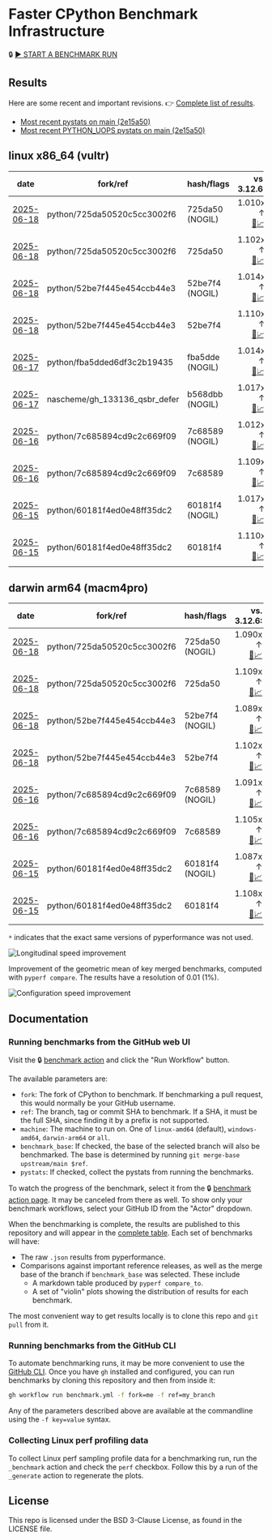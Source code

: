 # Faster CPython Benchmark Infrastructure

🔒 [▶️ START A BENCHMARK RUN](../../actions/workflows/benchmark.yml)

## Results

Here are some recent and important revisions. 👉 [Complete list of results](RESULTS.md).

<!-- START table -->
- [Most recent  pystats on main (2e15a50)](results/bm-20250614-3.15.0a0-2e15a50/bm-20250614-vultr-x86_64-python-2e15a50851da66eb8227-3.15.0a0-2e15a50-pystats.md)
- [Most recent PYTHON_UOPS pystats on main (2e15a50)](results/bm-20250614-3.15.0a0-2e15a50-PYTHON_UOPS/bm-20250614-vultr-x86_64-python-2e15a50851da66eb8227-3.15.0a0-2e15a50-pystats.md)

## linux x86_64 (vultr)
| date | fork/ref | hash/flags | vs. 3.12.6: | vs. 3.13.0rc2: | vs. base: |
| --- | --- | --- | ---: | ---: | ---: |
| [2025-06-18](results/bm-20250618-3.15.0a0-725da50-NOGIL) | python/725da50520c5cc3002f6 | 725da50 (NOGIL) | 1.010x ↑<br>[📄](results/bm-20250618-3.15.0a0-725da50-NOGIL/bm-20250618-vultr-x86_64-python-725da50520c5cc3002f6-3.15.0a0-725da50-vs-3.12.6.md)[📈](results/bm-20250618-3.15.0a0-725da50-NOGIL/bm-20250618-vultr-x86_64-python-725da50520c5cc3002f6-3.15.0a0-725da50-vs-3.12.6.svg) | 1.025x ↓<br>[📄](results/bm-20250618-3.15.0a0-725da50-NOGIL/bm-20250618-vultr-x86_64-python-725da50520c5cc3002f6-3.15.0a0-725da50-vs-3.13.0rc2.md)[📈](results/bm-20250618-3.15.0a0-725da50-NOGIL/bm-20250618-vultr-x86_64-python-725da50520c5cc3002f6-3.15.0a0-725da50-vs-3.13.0rc2.svg) | 1.088x ↓<br>[📄](results/bm-20250618-3.15.0a0-725da50-NOGIL/bm-20250618-vultr-x86_64-python-725da50520c5cc3002f6-3.15.0a0-725da50-vs-base.md)[📈](results/bm-20250618-3.15.0a0-725da50-NOGIL/bm-20250618-vultr-x86_64-python-725da50520c5cc3002f6-3.15.0a0-725da50-vs-base.svg)[🧠](results/bm-20250618-3.15.0a0-725da50-NOGIL/bm-20250618-vultr-x86_64-python-725da50520c5cc3002f6-3.15.0a0-725da50-vs-base-mem.svg) |
| [2025-06-18](results/bm-20250618-3.15.0a0-725da50) | python/725da50520c5cc3002f6 | 725da50 | 1.102x ↑<br>[📄](results/bm-20250618-3.15.0a0-725da50/bm-20250618-vultr-x86_64-python-725da50520c5cc3002f6-3.15.0a0-725da50-vs-3.12.6.md)[📈](results/bm-20250618-3.15.0a0-725da50/bm-20250618-vultr-x86_64-python-725da50520c5cc3002f6-3.15.0a0-725da50-vs-3.12.6.svg) | 1.064x ↑<br>[📄](results/bm-20250618-3.15.0a0-725da50/bm-20250618-vultr-x86_64-python-725da50520c5cc3002f6-3.15.0a0-725da50-vs-3.13.0rc2.md)[📈](results/bm-20250618-3.15.0a0-725da50/bm-20250618-vultr-x86_64-python-725da50520c5cc3002f6-3.15.0a0-725da50-vs-3.13.0rc2.svg) |  |
| [2025-06-18](results/bm-20250618-3.15.0a0-52be7f4-NOGIL) | python/52be7f445e454ccb44e3 | 52be7f4 (NOGIL) | 1.014x ↑<br>[📄](results/bm-20250618-3.15.0a0-52be7f4-NOGIL/bm-20250618-vultr-x86_64-python-52be7f445e454ccb44e3-3.15.0a0-52be7f4-vs-3.12.6.md)[📈](results/bm-20250618-3.15.0a0-52be7f4-NOGIL/bm-20250618-vultr-x86_64-python-52be7f445e454ccb44e3-3.15.0a0-52be7f4-vs-3.12.6.svg) | 1.022x ↓<br>[📄](results/bm-20250618-3.15.0a0-52be7f4-NOGIL/bm-20250618-vultr-x86_64-python-52be7f445e454ccb44e3-3.15.0a0-52be7f4-vs-3.13.0rc2.md)[📈](results/bm-20250618-3.15.0a0-52be7f4-NOGIL/bm-20250618-vultr-x86_64-python-52be7f445e454ccb44e3-3.15.0a0-52be7f4-vs-3.13.0rc2.svg) | 1.092x ↓<br>[📄](results/bm-20250618-3.15.0a0-52be7f4-NOGIL/bm-20250618-vultr-x86_64-python-52be7f445e454ccb44e3-3.15.0a0-52be7f4-vs-base.md)[📈](results/bm-20250618-3.15.0a0-52be7f4-NOGIL/bm-20250618-vultr-x86_64-python-52be7f445e454ccb44e3-3.15.0a0-52be7f4-vs-base.svg)[🧠](results/bm-20250618-3.15.0a0-52be7f4-NOGIL/bm-20250618-vultr-x86_64-python-52be7f445e454ccb44e3-3.15.0a0-52be7f4-vs-base-mem.svg) |
| [2025-06-18](results/bm-20250618-3.15.0a0-52be7f4) | python/52be7f445e454ccb44e3 | 52be7f4 | 1.110x ↑<br>[📄](results/bm-20250618-3.15.0a0-52be7f4/bm-20250618-vultr-x86_64-python-52be7f445e454ccb44e3-3.15.0a0-52be7f4-vs-3.12.6.md)[📈](results/bm-20250618-3.15.0a0-52be7f4/bm-20250618-vultr-x86_64-python-52be7f445e454ccb44e3-3.15.0a0-52be7f4-vs-3.12.6.svg) | 1.072x ↑<br>[📄](results/bm-20250618-3.15.0a0-52be7f4/bm-20250618-vultr-x86_64-python-52be7f445e454ccb44e3-3.15.0a0-52be7f4-vs-3.13.0rc2.md)[📈](results/bm-20250618-3.15.0a0-52be7f4/bm-20250618-vultr-x86_64-python-52be7f445e454ccb44e3-3.15.0a0-52be7f4-vs-3.13.0rc2.svg) |  |
| [2025-06-17](results/bm-20250617-3.15.0a0-fba5dde-NOGIL) | python/fba5dded6df3c2b19435 | fba5dde (NOGIL) | 1.014x ↑<br>[📄](results/bm-20250617-3.15.0a0-fba5dde-NOGIL/bm-20250617-vultr-x86_64-python-fba5dded6df3c2b19435-3.15.0a0-fba5dde-vs-3.12.6.md)[📈](results/bm-20250617-3.15.0a0-fba5dde-NOGIL/bm-20250617-vultr-x86_64-python-fba5dded6df3c2b19435-3.15.0a0-fba5dde-vs-3.12.6.svg) | 1.021x ↓<br>[📄](results/bm-20250617-3.15.0a0-fba5dde-NOGIL/bm-20250617-vultr-x86_64-python-fba5dded6df3c2b19435-3.15.0a0-fba5dde-vs-3.13.0rc2.md)[📈](results/bm-20250617-3.15.0a0-fba5dde-NOGIL/bm-20250617-vultr-x86_64-python-fba5dded6df3c2b19435-3.15.0a0-fba5dde-vs-3.13.0rc2.svg) |  |
| [2025-06-17](results/bm-20250617-3.15.0a0-b568dbb-NOGIL) | nascheme/gh_133136_qsbr_defer | b568dbb (NOGIL) | 1.017x ↑<br>[📄](results/bm-20250617-3.15.0a0-b568dbb-NOGIL/bm-20250617-vultr-x86_64-nascheme-gh_133136_qsbr_defer-3.15.0a0-b568dbb-vs-3.12.6.md)[📈](results/bm-20250617-3.15.0a0-b568dbb-NOGIL/bm-20250617-vultr-x86_64-nascheme-gh_133136_qsbr_defer-3.15.0a0-b568dbb-vs-3.12.6.svg) | 1.018x ↓<br>[📄](results/bm-20250617-3.15.0a0-b568dbb-NOGIL/bm-20250617-vultr-x86_64-nascheme-gh_133136_qsbr_defer-3.15.0a0-b568dbb-vs-3.13.0rc2.md)[📈](results/bm-20250617-3.15.0a0-b568dbb-NOGIL/bm-20250617-vultr-x86_64-nascheme-gh_133136_qsbr_defer-3.15.0a0-b568dbb-vs-3.13.0rc2.svg) | 1.003x ↑<br>[📄](results/bm-20250617-3.15.0a0-b568dbb-NOGIL/bm-20250617-vultr-x86_64-nascheme-gh_133136_qsbr_defer-3.15.0a0-b568dbb-vs-base.md)[📈](results/bm-20250617-3.15.0a0-b568dbb-NOGIL/bm-20250617-vultr-x86_64-nascheme-gh_133136_qsbr_defer-3.15.0a0-b568dbb-vs-base.svg)[🧠](results/bm-20250617-3.15.0a0-b568dbb-NOGIL/bm-20250617-vultr-x86_64-nascheme-gh_133136_qsbr_defer-3.15.0a0-b568dbb-vs-base-mem.svg) |
| [2025-06-16](results/bm-20250616-3.15.0a0-7c68589-NOGIL) | python/7c685894cd9c2c669f09 | 7c68589 (NOGIL) | 1.012x ↑<br>[📄](results/bm-20250616-3.15.0a0-7c68589-NOGIL/bm-20250616-vultr-x86_64-python-7c685894cd9c2c669f09-3.15.0a0-7c68589-vs-3.12.6.md)[📈](results/bm-20250616-3.15.0a0-7c68589-NOGIL/bm-20250616-vultr-x86_64-python-7c685894cd9c2c669f09-3.15.0a0-7c68589-vs-3.12.6.svg) | 1.023x ↓<br>[📄](results/bm-20250616-3.15.0a0-7c68589-NOGIL/bm-20250616-vultr-x86_64-python-7c685894cd9c2c669f09-3.15.0a0-7c68589-vs-3.13.0rc2.md)[📈](results/bm-20250616-3.15.0a0-7c68589-NOGIL/bm-20250616-vultr-x86_64-python-7c685894cd9c2c669f09-3.15.0a0-7c68589-vs-3.13.0rc2.svg) | 1.092x ↓<br>[📄](results/bm-20250616-3.15.0a0-7c68589-NOGIL/bm-20250616-vultr-x86_64-python-7c685894cd9c2c669f09-3.15.0a0-7c68589-vs-base.md)[📈](results/bm-20250616-3.15.0a0-7c68589-NOGIL/bm-20250616-vultr-x86_64-python-7c685894cd9c2c669f09-3.15.0a0-7c68589-vs-base.svg)[🧠](results/bm-20250616-3.15.0a0-7c68589-NOGIL/bm-20250616-vultr-x86_64-python-7c685894cd9c2c669f09-3.15.0a0-7c68589-vs-base-mem.svg) |
| [2025-06-16](results/bm-20250616-3.15.0a0-7c68589) | python/7c685894cd9c2c669f09 | 7c68589 | 1.109x ↑<br>[📄](results/bm-20250616-3.15.0a0-7c68589/bm-20250616-vultr-x86_64-python-7c685894cd9c2c669f09-3.15.0a0-7c68589-vs-3.12.6.md)[📈](results/bm-20250616-3.15.0a0-7c68589/bm-20250616-vultr-x86_64-python-7c685894cd9c2c669f09-3.15.0a0-7c68589-vs-3.12.6.svg) | 1.071x ↑<br>[📄](results/bm-20250616-3.15.0a0-7c68589/bm-20250616-vultr-x86_64-python-7c685894cd9c2c669f09-3.15.0a0-7c68589-vs-3.13.0rc2.md)[📈](results/bm-20250616-3.15.0a0-7c68589/bm-20250616-vultr-x86_64-python-7c685894cd9c2c669f09-3.15.0a0-7c68589-vs-3.13.0rc2.svg) |  |
| [2025-06-15](results/bm-20250615-3.15.0a0-60181f4-NOGIL) | python/60181f4ed0e48ff35dc2 | 60181f4 (NOGIL) | 1.017x ↑<br>[📄](results/bm-20250615-3.15.0a0-60181f4-NOGIL/bm-20250615-vultr-x86_64-python-60181f4ed0e48ff35dc2-3.15.0a0-60181f4-vs-3.12.6.md)[📈](results/bm-20250615-3.15.0a0-60181f4-NOGIL/bm-20250615-vultr-x86_64-python-60181f4ed0e48ff35dc2-3.15.0a0-60181f4-vs-3.12.6.svg) | 1.019x ↓<br>[📄](results/bm-20250615-3.15.0a0-60181f4-NOGIL/bm-20250615-vultr-x86_64-python-60181f4ed0e48ff35dc2-3.15.0a0-60181f4-vs-3.13.0rc2.md)[📈](results/bm-20250615-3.15.0a0-60181f4-NOGIL/bm-20250615-vultr-x86_64-python-60181f4ed0e48ff35dc2-3.15.0a0-60181f4-vs-3.13.0rc2.svg) | 1.089x ↓<br>[📄](results/bm-20250615-3.15.0a0-60181f4-NOGIL/bm-20250615-vultr-x86_64-python-60181f4ed0e48ff35dc2-3.15.0a0-60181f4-vs-base.md)[📈](results/bm-20250615-3.15.0a0-60181f4-NOGIL/bm-20250615-vultr-x86_64-python-60181f4ed0e48ff35dc2-3.15.0a0-60181f4-vs-base.svg)[🧠](results/bm-20250615-3.15.0a0-60181f4-NOGIL/bm-20250615-vultr-x86_64-python-60181f4ed0e48ff35dc2-3.15.0a0-60181f4-vs-base-mem.svg) |
| [2025-06-15](results/bm-20250615-3.15.0a0-60181f4) | python/60181f4ed0e48ff35dc2 | 60181f4 | 1.110x ↑<br>[📄](results/bm-20250615-3.15.0a0-60181f4/bm-20250615-vultr-x86_64-python-60181f4ed0e48ff35dc2-3.15.0a0-60181f4-vs-3.12.6.md)[📈](results/bm-20250615-3.15.0a0-60181f4/bm-20250615-vultr-x86_64-python-60181f4ed0e48ff35dc2-3.15.0a0-60181f4-vs-3.12.6.svg) | 1.072x ↑<br>[📄](results/bm-20250615-3.15.0a0-60181f4/bm-20250615-vultr-x86_64-python-60181f4ed0e48ff35dc2-3.15.0a0-60181f4-vs-3.13.0rc2.md)[📈](results/bm-20250615-3.15.0a0-60181f4/bm-20250615-vultr-x86_64-python-60181f4ed0e48ff35dc2-3.15.0a0-60181f4-vs-3.13.0rc2.svg) |  |

## darwin arm64 (macm4pro)
| date | fork/ref | hash/flags | vs. 3.12.6: | vs. 3.13.0rc2: | vs. base: |
| --- | --- | --- | ---: | ---: | ---: |
| [2025-06-18](results/bm-20250618-3.15.0a0-725da50-NOGIL) | python/725da50520c5cc3002f6 | 725da50 (NOGIL) | 1.090x ↑<br>[📄](results/bm-20250618-3.15.0a0-725da50-NOGIL/bm-20250618-macm4pro-arm64-python-725da50520c5cc3002f6-3.15.0a0-725da50-vs-3.12.6.md)[📈](results/bm-20250618-3.15.0a0-725da50-NOGIL/bm-20250618-macm4pro-arm64-python-725da50520c5cc3002f6-3.15.0a0-725da50-vs-3.12.6.svg) | 1.011x ↑<br>[📄](results/bm-20250618-3.15.0a0-725da50-NOGIL/bm-20250618-macm4pro-arm64-python-725da50520c5cc3002f6-3.15.0a0-725da50-vs-3.13.0rc2.md)[📈](results/bm-20250618-3.15.0a0-725da50-NOGIL/bm-20250618-macm4pro-arm64-python-725da50520c5cc3002f6-3.15.0a0-725da50-vs-3.13.0rc2.svg) | 1.019x ↓<br>[📄](results/bm-20250618-3.15.0a0-725da50-NOGIL/bm-20250618-macm4pro-arm64-python-725da50520c5cc3002f6-3.15.0a0-725da50-vs-base.md)[📈](results/bm-20250618-3.15.0a0-725da50-NOGIL/bm-20250618-macm4pro-arm64-python-725da50520c5cc3002f6-3.15.0a0-725da50-vs-base.svg)[🧠](results/bm-20250618-3.15.0a0-725da50-NOGIL/bm-20250618-macm4pro-arm64-python-725da50520c5cc3002f6-3.15.0a0-725da50-vs-base-mem.svg) |
| [2025-06-18](results/bm-20250618-3.15.0a0-725da50) | python/725da50520c5cc3002f6 | 725da50 | 1.109x ↑<br>[📄](results/bm-20250618-3.15.0a0-725da50/bm-20250618-macm4pro-arm64-python-725da50520c5cc3002f6-3.15.0a0-725da50-vs-3.12.6.md)[📈](results/bm-20250618-3.15.0a0-725da50/bm-20250618-macm4pro-arm64-python-725da50520c5cc3002f6-3.15.0a0-725da50-vs-3.12.6.svg) | 1.029x ↑<br>[📄](results/bm-20250618-3.15.0a0-725da50/bm-20250618-macm4pro-arm64-python-725da50520c5cc3002f6-3.15.0a0-725da50-vs-3.13.0rc2.md)[📈](results/bm-20250618-3.15.0a0-725da50/bm-20250618-macm4pro-arm64-python-725da50520c5cc3002f6-3.15.0a0-725da50-vs-3.13.0rc2.svg) |  |
| [2025-06-18](results/bm-20250618-3.15.0a0-52be7f4-NOGIL) | python/52be7f445e454ccb44e3 | 52be7f4 (NOGIL) | 1.089x ↑<br>[📄](results/bm-20250618-3.15.0a0-52be7f4-NOGIL/bm-20250618-macm4pro-arm64-python-52be7f445e454ccb44e3-3.15.0a0-52be7f4-vs-3.12.6.md)[📈](results/bm-20250618-3.15.0a0-52be7f4-NOGIL/bm-20250618-macm4pro-arm64-python-52be7f445e454ccb44e3-3.15.0a0-52be7f4-vs-3.12.6.svg) | 1.011x ↑<br>[📄](results/bm-20250618-3.15.0a0-52be7f4-NOGIL/bm-20250618-macm4pro-arm64-python-52be7f445e454ccb44e3-3.15.0a0-52be7f4-vs-3.13.0rc2.md)[📈](results/bm-20250618-3.15.0a0-52be7f4-NOGIL/bm-20250618-macm4pro-arm64-python-52be7f445e454ccb44e3-3.15.0a0-52be7f4-vs-3.13.0rc2.svg) | 1.013x ↓<br>[📄](results/bm-20250618-3.15.0a0-52be7f4-NOGIL/bm-20250618-macm4pro-arm64-python-52be7f445e454ccb44e3-3.15.0a0-52be7f4-vs-base.md)[📈](results/bm-20250618-3.15.0a0-52be7f4-NOGIL/bm-20250618-macm4pro-arm64-python-52be7f445e454ccb44e3-3.15.0a0-52be7f4-vs-base.svg)[🧠](results/bm-20250618-3.15.0a0-52be7f4-NOGIL/bm-20250618-macm4pro-arm64-python-52be7f445e454ccb44e3-3.15.0a0-52be7f4-vs-base-mem.svg) |
| [2025-06-18](results/bm-20250618-3.15.0a0-52be7f4) | python/52be7f445e454ccb44e3 | 52be7f4 | 1.102x ↑<br>[📄](results/bm-20250618-3.15.0a0-52be7f4/bm-20250618-macm4pro-arm64-python-52be7f445e454ccb44e3-3.15.0a0-52be7f4-vs-3.12.6.md)[📈](results/bm-20250618-3.15.0a0-52be7f4/bm-20250618-macm4pro-arm64-python-52be7f445e454ccb44e3-3.15.0a0-52be7f4-vs-3.12.6.svg) | 1.022x ↑<br>[📄](results/bm-20250618-3.15.0a0-52be7f4/bm-20250618-macm4pro-arm64-python-52be7f445e454ccb44e3-3.15.0a0-52be7f4-vs-3.13.0rc2.md)[📈](results/bm-20250618-3.15.0a0-52be7f4/bm-20250618-macm4pro-arm64-python-52be7f445e454ccb44e3-3.15.0a0-52be7f4-vs-3.13.0rc2.svg) |  |
| [2025-06-16](results/bm-20250616-3.15.0a0-7c68589-NOGIL) | python/7c685894cd9c2c669f09 | 7c68589 (NOGIL) | 1.091x ↑<br>[📄](results/bm-20250616-3.15.0a0-7c68589-NOGIL/bm-20250616-macm4pro-arm64-python-7c685894cd9c2c669f09-3.15.0a0-7c68589-vs-3.12.6.md)[📈](results/bm-20250616-3.15.0a0-7c68589-NOGIL/bm-20250616-macm4pro-arm64-python-7c685894cd9c2c669f09-3.15.0a0-7c68589-vs-3.12.6.svg) | 1.013x ↑<br>[📄](results/bm-20250616-3.15.0a0-7c68589-NOGIL/bm-20250616-macm4pro-arm64-python-7c685894cd9c2c669f09-3.15.0a0-7c68589-vs-3.13.0rc2.md)[📈](results/bm-20250616-3.15.0a0-7c68589-NOGIL/bm-20250616-macm4pro-arm64-python-7c685894cd9c2c669f09-3.15.0a0-7c68589-vs-3.13.0rc2.svg) | 1.014x ↓<br>[📄](results/bm-20250616-3.15.0a0-7c68589-NOGIL/bm-20250616-macm4pro-arm64-python-7c685894cd9c2c669f09-3.15.0a0-7c68589-vs-base.md)[📈](results/bm-20250616-3.15.0a0-7c68589-NOGIL/bm-20250616-macm4pro-arm64-python-7c685894cd9c2c669f09-3.15.0a0-7c68589-vs-base.svg)[🧠](results/bm-20250616-3.15.0a0-7c68589-NOGIL/bm-20250616-macm4pro-arm64-python-7c685894cd9c2c669f09-3.15.0a0-7c68589-vs-base-mem.svg) |
| [2025-06-16](results/bm-20250616-3.15.0a0-7c68589) | python/7c685894cd9c2c669f09 | 7c68589 | 1.105x ↑<br>[📄](results/bm-20250616-3.15.0a0-7c68589/bm-20250616-macm4pro-arm64-python-7c685894cd9c2c669f09-3.15.0a0-7c68589-vs-3.12.6.md)[📈](results/bm-20250616-3.15.0a0-7c68589/bm-20250616-macm4pro-arm64-python-7c685894cd9c2c669f09-3.15.0a0-7c68589-vs-3.12.6.svg) | 1.025x ↑<br>[📄](results/bm-20250616-3.15.0a0-7c68589/bm-20250616-macm4pro-arm64-python-7c685894cd9c2c669f09-3.15.0a0-7c68589-vs-3.13.0rc2.md)[📈](results/bm-20250616-3.15.0a0-7c68589/bm-20250616-macm4pro-arm64-python-7c685894cd9c2c669f09-3.15.0a0-7c68589-vs-3.13.0rc2.svg) |  |
| [2025-06-15](results/bm-20250615-3.15.0a0-60181f4-NOGIL) | python/60181f4ed0e48ff35dc2 | 60181f4 (NOGIL) | 1.087x ↑<br>[📄](results/bm-20250615-3.15.0a0-60181f4-NOGIL/bm-20250615-macm4pro-arm64-python-60181f4ed0e48ff35dc2-3.15.0a0-60181f4-vs-3.12.6.md)[📈](results/bm-20250615-3.15.0a0-60181f4-NOGIL/bm-20250615-macm4pro-arm64-python-60181f4ed0e48ff35dc2-3.15.0a0-60181f4-vs-3.12.6.svg) | 1.008x ↑<br>[📄](results/bm-20250615-3.15.0a0-60181f4-NOGIL/bm-20250615-macm4pro-arm64-python-60181f4ed0e48ff35dc2-3.15.0a0-60181f4-vs-3.13.0rc2.md)[📈](results/bm-20250615-3.15.0a0-60181f4-NOGIL/bm-20250615-macm4pro-arm64-python-60181f4ed0e48ff35dc2-3.15.0a0-60181f4-vs-3.13.0rc2.svg) | 1.021x ↓<br>[📄](results/bm-20250615-3.15.0a0-60181f4-NOGIL/bm-20250615-macm4pro-arm64-python-60181f4ed0e48ff35dc2-3.15.0a0-60181f4-vs-base.md)[📈](results/bm-20250615-3.15.0a0-60181f4-NOGIL/bm-20250615-macm4pro-arm64-python-60181f4ed0e48ff35dc2-3.15.0a0-60181f4-vs-base.svg)[🧠](results/bm-20250615-3.15.0a0-60181f4-NOGIL/bm-20250615-macm4pro-arm64-python-60181f4ed0e48ff35dc2-3.15.0a0-60181f4-vs-base-mem.svg) |
| [2025-06-15](results/bm-20250615-3.15.0a0-60181f4) | python/60181f4ed0e48ff35dc2 | 60181f4 | 1.108x ↑<br>[📄](results/bm-20250615-3.15.0a0-60181f4/bm-20250615-macm4pro-arm64-python-60181f4ed0e48ff35dc2-3.15.0a0-60181f4-vs-3.12.6.md)[📈](results/bm-20250615-3.15.0a0-60181f4/bm-20250615-macm4pro-arm64-python-60181f4ed0e48ff35dc2-3.15.0a0-60181f4-vs-3.12.6.svg) | 1.028x ↑<br>[📄](results/bm-20250615-3.15.0a0-60181f4/bm-20250615-macm4pro-arm64-python-60181f4ed0e48ff35dc2-3.15.0a0-60181f4-vs-3.13.0rc2.md)[📈](results/bm-20250615-3.15.0a0-60181f4/bm-20250615-macm4pro-arm64-python-60181f4ed0e48ff35dc2-3.15.0a0-60181f4-vs-3.13.0rc2.svg) |  |


<!-- END table -->

`*` indicates that the exact same versions of pyperformance was not used.

![Longitudinal speed improvement](/longitudinal.svg)

Improvement of the geometric mean of key merged benchmarks, computed with `pyperf compare`.
The results have a resolution of 0.01 (1%).

![Configuration speed improvement](/configs.svg)

## Documentation

### Running benchmarks from the GitHub web UI

Visit the 🔒 [benchmark action](../../actions/workflows/benchmark.yml) and click the "Run Workflow" button.

The available parameters are:

- `fork`: The fork of CPython to benchmark.
  If benchmarking a pull request, this would normally be your GitHub username.
- `ref`: The branch, tag or commit SHA to benchmark.
  If a SHA, it must be the full SHA, since finding it by a prefix is not supported.
- `machine`: The machine to run on.
  One of `linux-amd64` (default), `windows-amd64`, `darwin-arm64` or `all`.
- `benchmark_base`: If checked, the base of the selected branch will also be benchmarked.
  The base is determined by running `git merge-base upstream/main $ref`.
- `pystats`: If checked, collect the pystats from running the benchmarks.

To watch the progress of the benchmark, select it from the 🔒 [benchmark action page](../../actions/workflows/benchmark.yml).
It may be canceled from there as well.
To show only your benchmark workflows, select your GitHub ID from the "Actor" dropdown.

When the benchmarking is complete, the results are published to this repository and will appear in the [complete table](RESULTS.md).
Each set of benchmarks will have:

- The raw `.json` results from pyperformance.
- Comparisons against important reference releases, as well as the merge base of the branch if `benchmark_base` was selected. These include
  - A markdown table produced by `pyperf compare_to`.
  - A set of "violin" plots showing the distribution of results for each benchmark.

The most convenient way to get results locally is to clone this repo and `git pull` from it.

### Running benchmarks from the GitHub CLI

To automate benchmarking runs, it may be more convenient to use the [GitHub CLI](https://cli.github.com/).
Once you have `gh` installed and configured, you can run benchmarks by cloning this repository and then from inside it:

```bash session
gh workflow run benchmark.yml -f fork=me -f ref=my_branch
```

Any of the parameters described above are available at the commandline using the `-f key=value` syntax.

### Collecting Linux perf profiling data

To collect Linux perf sampling profile data for a benchmarking run, run the `_benchmark` action and check the `perf` checkbox.
Follow this by a run of the `_generate` action to regenerate the plots.

## License

This repo is licensed under the BSD 3-Clause License, as found in the LICENSE file.
